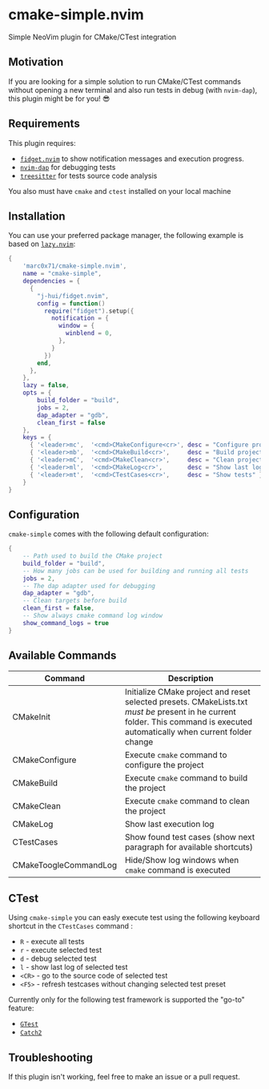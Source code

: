 # cmake-simple.nvim
Simple NeoVim plugin for CMake/CTest integration

## Motivation
If you are looking for a simple solution to run CMake/CTest commands without opening a new terminal and also run tests in debug (with `nvim-dap`), this plugin might be for you! 😎

## Requirements

This plugin requires:

- [`fidget.nvim`](https://github.com/j-hui/fidget.nvim) to show notification messages and execution progress.
- [`nvim-dap`](https://github.com/mfussenegger/nvim-dap) for debugging tests
- [`treesitter`](https://github.com/nvim-treesitter/nvim-treesitter) for tests source code analysis

You also must have `cmake` and `ctest` installed on your local machine

## Installation

You can use your preferred package manager, the following example is based on
[`lazy.nvim`](https://github.com/folke/lazy.nvim):

```lua
{
    'marc0x71/cmake-simple.nvim',
    name = "cmake-simple",
    dependencies = {
      {
        "j-hui/fidget.nvim",
        config = function()
          require("fidget").setup({
            notification = {
              window = {
                winblend = 0,
              },
            }
          })
        end,
      },
    },
    lazy = false,
    opts = {
        build_folder = "build", 
        jobs = 2, 
        dap_adapter = "gdb",
        clean_first = false
    },
    keys = {
      { '<leader>mc',  '<cmd>CMakeConfigure<cr>', desc = "Configure project" },
      { '<leader>mb',  '<cmd>CMakeBuild<cr>',     desc = "Build project" },
      { '<leader>mC',  '<cmd>CMakeClean<cr>',     desc = "Clean project" },
      { '<leader>ml',  '<cmd>CMakeLog<cr>',       desc = "Show last log" },
      { '<leader>mt',  '<cmd>CTestCases<cr>',     desc = "Show tests" }
    }
}
```

## Configuration

`cmake-simple` comes with the following default configuration:

```lua
{
    -- Path used to build the CMake project
    build_folder = "build", 
    -- How many jobs can be used for building and running all tests
    jobs = 2, 
    -- The dap adapter used for debugging
    dap_adapter = "gdb",
    -- Clean targets before build
    clean_first = false,
    -- Show always cmake command log window
    show_command_logs = true
}
```

## Available Commands

|Command|Description|
|-|-|
|CMakeInit|Initialize CMake project and reset selected presets. CMakeLists.txt *must be* present in he current folder. This command is executed automatically when current folder change|
|CMakeConfigure|Execute `cmake` command to configure the project|
|CMakeBuild|Execute `cmake` command to build the project|
|CMakeClean|Execute `cmake` command to clean the project|
|CMakeLog|Show last execution log|
|CTestCases|Show found test cases (show next paragraph for available shortcuts)|
|CMakeToogleCommandLog|Hide/Show log windows when `cmake` command is executed |

## CTest

Using `cmake-simple` you can easly execute test using the following keyboard shortcut in the `CTestCases` command :

- `R` - execute all tests
- `r` - execute selected test
- `d` - debug selected test
- `l` - show last log of selected test
- `<CR>` - go to the source code of selected test
- `<F5>` - refresh testcases without changing selected test preset

Currently only for the following test framework is supported the "go-to" feature:

- [`GTest`](https://github.com/google/googletest)
- [`Catch2`](https://github.com/catchorg/Catch2)

## Troubleshooting

If this plugin isn't working, feel free to make an issue or a pull request.

